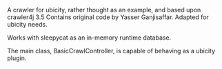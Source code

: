 A crawler for ubicity, rather thought as an example, and based upon 
crawler4j 3.5 Contains original code by Yasser Ganjisaffar. Adapted for ubicity needs. 

Works with sleepycat as an in-memory runtime database.

The main class, BasicCrawlController, is capable of behaving as a ubicity plugin. 

